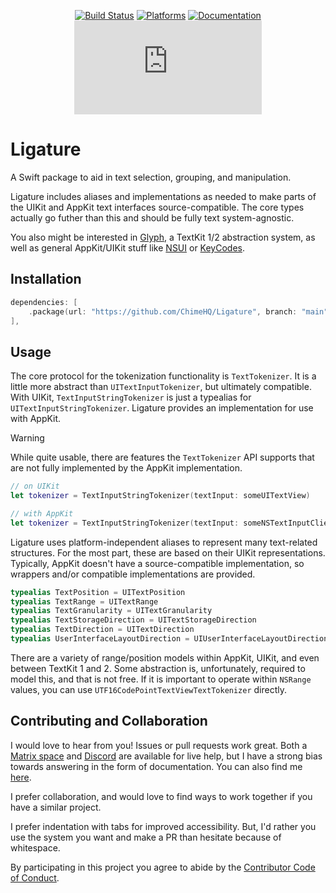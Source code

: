 <div align="center">

[![Build Status][build status badge]][build status]
[![Platforms][platforms badge]][platforms]
[![Documentation][documentation badge]][documentation]
[![Matrix][matrix badge]][matrix]

</div>

# Ligature
A Swift package to aid in text selection, grouping, and manipulation.

Ligature includes aliases and implementations as needed to make parts of the UIKit and AppKit text interfaces source-compatible. The core types actually go futher than this and should be fully text system-agnostic.

You also might be interested in [Glyph][], a TextKit 1/2 abstraction system, as well as general AppKit/UIKit stuff like [NSUI][] or [KeyCodes][].

[Glyph]: https://github.com/ChimeHQ/Glyph
[NSUI]: https://github.com/mattmassicotte/NSUI
[KeyCodes]: https://github.com/ChimeHQ/KeyCodes

## Installation

```swift
dependencies: [
    .package(url: "https://github.com/ChimeHQ/Ligature", branch: "main")
],
```

## Usage

The core protocol for the tokenization functionality is `TextTokenizer`. It is a little more abstract than `UITextInputTokenizer`, but ultimately compatible. With UIKit, `TextInputStringTokenizer` is just a typealias for `UITextInputStringTokenizer`. Ligature provides an implementation for use with AppKit.

> [!WARNING]
> While quite usable, there are features the `TextTokenizer` API supports that are not fully implemented by the AppKit implementation.

```swift
// on UIKit
let tokenizer = TextInputStringTokenizer(textInput: someUITextView)

// with AppKit
let tokenizer = TextInputStringTokenizer(textInput: someNSTextInputClient)
```

Ligature uses platform-independent aliases to represent many text-related structures. For the most part, these are based on their UIKit representations. Typically, AppKit doesn't have a source-compatible implementation, so wrappers and/or compatible implementations are provided.

```swift
typealias TextPosition = UITextPosition
typealias TextRange = UITextRange
typealias TextGranularity = UITextGranularity
typealias TextStorageDirection = UITextStorageDirection
typealias TextDirection = UITextDirection
typealias UserInterfaceLayoutDirection = UIUserInterfaceLayoutDirection
```

There are a variety of range/position models within AppKit, UIKit, and even between TextKit 1 and 2. Some abstraction is, unfortunately, required to model this, and that is not free. If it is important to operate within `NSRange` values, you can use `UTF16CodePointTextViewTextTokenizer` directly.

## Contributing and Collaboration

I would love to hear from you! Issues or pull requests work great. Both a [Matrix space][matrix] and [Discord][discord] are available for live help, but I have a strong bias towards answering in the form of documentation. You can also find me [here](https://www.massicotte.org/about).

I prefer collaboration, and would love to find ways to work together if you have a similar project.

I prefer indentation with tabs for improved accessibility. But, I'd rather you use the system you want and make a PR than hesitate because of whitespace.

By participating in this project you agree to abide by the [Contributor Code of Conduct](CODE_OF_CONDUCT.md).

[build status]: https://github.com/ChimeHQ/Ligature/actions
[build status badge]: https://github.com/ChimeHQ/Ligature/workflows/CI/badge.svg
[platforms]: https://swiftpackageindex.com/ChimeHQ/Ligature
[platforms badge]: https://img.shields.io/endpoint?url=https%3A%2F%2Fswiftpackageindex.com%2Fapi%2Fpackages%2FChimeHQ%2FLigature%2Fbadge%3Ftype%3Dplatforms
[documentation]: https://swiftpackageindex.com/ChimeHQ/Ligature/main/documentation
[documentation badge]: https://img.shields.io/badge/Documentation-DocC-blue
[matrix]: https://matrix.to/#/%23chimehq%3Amatrix.org
[matrix badge]: https://img.shields.io/matrix/chimehq%3Amatrix.org?label=Matrix
[discord]: https://discord.gg/esFpX6sErJ
